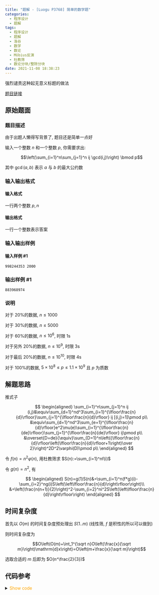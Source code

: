 ```yaml
---
title: "题解 - [Luogu P3768] 简单的数学题"
categories:
  - 程序设计
  - 题解
tags:
  - 程序设计
  - 题解
  - 洛谷
  - 数学
  - 数论
  - Möbius反演
  - 杜教筛
  - 数论分块/整除分块
date: 2021-11-08 18:38:23
---
```


强烈谴责这种起无意义标题的做法

[题目链接](https://www.luogu.com.cn/problem/P3768)

<!-- more -->

## 原始题面

### 题目描述

由于出题人懒得写背景了, 题目还是简单一点好

输入一个整数 $n$ 和一个整数 $p$, 你需要求出:

$$\left(\sum_{i=1}^n\sum_{j=1}^n ij \gcd(i,j)\right) \bmod p$$

其中 $\gcd(a,b)$ 表示 $a$ 与 $b$ 的最大公约数

### 输入输出格式

#### 输入格式

一行两个整数 $p,n$

#### 输出格式

一行一个整数表示答案

### 输入输出样例

#### 输入样例 #1

```input1
998244353 2000
```

### 输出样例 #1

```output1
883968974
```

### 说明

对于 20%的数据, $n \leq 1000$

对于 30%的数据, $n \leq 5000$

对于 60%的数据, $n \leq 10^6$, 时限 1s

对于另外 20%的数据, $n \leq 10^9$, 时限 3s

对于最后 20%的数据, $n \leq 10^{10}$, 时限 4s

对于 100%的数据, $5 \times 10^8 \leq p \leq 1.1 \times 10^9$ 且 $p$ 为质数

## 解题思路

推式子

$$
\begin{aligned}
  \sum_{i=1}^n\sum_{j=1}^n ij (i,j)&\equiv\sum_{d=1}^nd^3\sum_{i=1}^{\lfloor\frac{n}{d}\rfloor}\sum_{j=1}^{\lfloor\frac{n}{d}\rfloor} ij [(i,j)=1]\pmod p\\
  &\equiv\sum_{d=1}^nd^3\sum_{e=1}^{\lfloor\frac{n}{d}\rfloor}e^2\mu(e)\sum_{i=1}^{\lfloor\frac{n}{de}\rfloor}\sum_{j=1}^{\lfloor\frac{n}{de}\rfloor} ij\pmod p\\
  &\overset{D=de}{\equiv}\sum_{D=1}^n\left({\lfloor\frac{n}{d}\rfloor\left(\lfloor\frac{n}{d}\rfloor+1\right)\over 2}\right)^2D^2\varphi(D)\pmod p\\
\end{aligned}
$$

令 $f(n)=n^2\varphi(n)$, 用杜教筛求 $S(n):=\sum_{i=1}^nf(i)$

令 $g(n)=n^2$, 有

$$
\begin{aligned}
 S(n)=g(1)S(n)&=\sum_{i=1}^n(f*g)(i)-\sum_{i=2}^ng(i)S\left(\left\lfloor\frac{n}{d}\right\rfloor\right)\\
  &=\left(\frac{n(n+1)}{2}\right)^2-\sum_{i=2}^ni^2S\left(\left\lfloor\frac{n}{d}\right\rfloor\right)
\end{aligned}
$$

## 时间复杂度

首先以 $O(m)$ 的时间复杂度预处理出 $S(1..m)$ (线性筛, $f$ 是积性的所以可以做到)

则时间复杂度为

$$O\left(O(m)+\int_1^{\sqrt n}O\left(\frac{x}{\sqrt m}\right)\mathrm{d}x\right)=O\left(m+\frac{x}{\sqrt m}\right)$$

选取合适的 $m$ 后即为 $O(n^\frac{2}{3})$

## 代码参考

<details>
<summary><font color='orange'>Show code</font></summary>

```cpp
/*
 * @Author: Tifa
 * @LastEditTime: 2021-11-08 18:38:23
 * @Description: Luogu P3768
 */
#include <bits/stdc++.h>
using namespace std;

namespace Du_seive {
using data_type = int64_t;

const int N = 6e6 + 1, P = N / 10 + 1;
data_type sf[N];
std::unordered_map<data_type, data_type> sum_f;

data_type prime[P], prime2[P], prime3[P], cnt;
bool vis[N];

inline void init(const data_type& p, const data_type& n = N - 1) {
    sf[1] = 1;
    for (data_type i = 2; i <= n; ++i) {
        if (!vis[i]) {
            prime[++cnt] = i;
            prime3[cnt] = (prime2[cnt] = i * i % p) * i % p;
            sf[i] = (prime3[cnt] + p - prime2[cnt]) % p;
        }
        for (data_type j = 1; j <= cnt && i * prime[j] <= n; ++j) {
            vis[i * prime[j]] = 1;
            sf[i * prime[j]] = sf[i] * prime3[j] % p;
            if (i % prime[j] == 0) break;
            (sf[i * prime[j]] += p - sf[i] * prime2[j]) %= p;
        }
    }
    for (data_type i = 2; i <= n; ++i) (sf[i] += sf[i - 1]) %= p;
}

inline constexpr data_type sum_g(data_type n, const data_type& p) {
    n %= p;
    return n * (n + 1) / 2 % p * (2 * n + 1) % p * ((p + p * (p % 3 == 1) + 1) / 3) % p;
}
inline constexpr data_type sum_conv_g_f(data_type n, const data_type& p) {
    n %= p;
    data_type _ = n * (n + 1) / 2 % p;
    return _ * _ % p;
}

data_type get_sum_f_mul_g1(const data_type& n, const data_type& p) {
    if (n < N) return sf[n];
    if (sum_f[n]) return sum_f[n];
    data_type ans = sum_conv_g_f(n, p);
    for (data_type l = 2, r = 0; l <= n; l = r + 1) {
        r = n / (n / l);
        (ans += p - (sum_g(r, p) + p - sum_g(l - 1, p)) % p * get_sum_f_mul_g1(n / l, p) % p) %= p;
    }
    return sum_f[n] = ans;
}
}  // namespace Du_seive
using Du_seive::get_sum_f_mul_g1;
using Du_seive::init;

using i64=int64_t;

int main() {
    ios::sync_with_stdio(false);
    cin.tie(nullptr);
    cout.tie(nullptr);

    i64 n, p;
    cin >> p >> n;
    init(p);
    i64 ans = 0;
    for (i64 l = 1, r = 0; l <= n; l = r + 1) {
        r = n / (n / l);
        (ans += (get_sum_f_mul_g1(r, p) + p - get_sum_f_mul_g1(l - 1, p)) % p * Du_seive::sum_conv_g_f(n / l, p) % p) %= p;
    }
    cout << ans << '\n';
    return 0;
}
```

</details>
